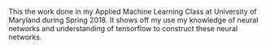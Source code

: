 This the work done in my Applied Machine Learning Class at University of Maryland during Spring 2018. It shows off my use my knowledge of neural networks and understanding of tensorflow to construct these neural networks. 
